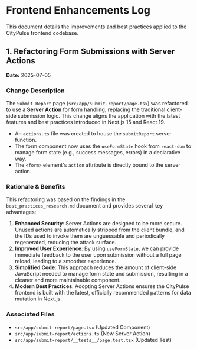 # Frontend Enhancements Log

This document details the improvements and best practices applied to the CityPulse frontend codebase.

## 1. Refactoring Form Submissions with Server Actions

**Date:** 2025-07-05

### Change Description

The `Submit Report` page (`src/app/submit-report/page.tsx`) was refactored to use a **Server Action** for form handling, replacing the traditional client-side submission logic. This change aligns the application with the latest features and best practices introduced in Next.js 15 and React 19.

- An `actions.ts` file was created to house the `submitReport` server function.
- The form component now uses the `useFormState` hook from `react-dom` to manage form state (e.g., success messages, errors) in a declarative way.
- The `<form>` element's `action` attribute is directly bound to the server action.

### Rationale & Benefits

This refactoring was based on the findings in the `best_practices_research.md` document and provides several key advantages:

1.  **Enhanced Security**: Server Actions are designed to be more secure. Unused actions are automatically stripped from the client bundle, and the IDs used to invoke them are unguessable and periodically regenerated, reducing the attack surface.
2.  **Improved User Experience**: By using `useFormState`, we can provide immediate feedback to the user upon submission without a full page reload, leading to a smoother experience.
3.  **Simplified Code**: This approach reduces the amount of client-side JavaScript needed to manage form state and submission, resulting in a cleaner and more maintainable component.
4.  **Modern Best Practices**: Adopting Server Actions ensures the CityPulse frontend is built with the latest, officially recommended patterns for data mutation in Next.js.

### Associated Files

- `src/app/submit-report/page.tsx` (Updated Component)
- `src/app/submit-report/actions.ts` (New Server Action)
- `src/app/submit-report/__tests__/page.test.tsx` (Updated Test)
